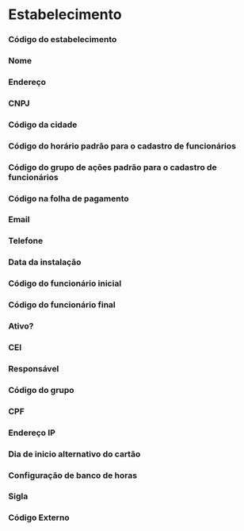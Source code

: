 # Estabelecimento

### Código do estabelecimento
<!-- CdEstab -->

### Nome
<!-- Nome -->

### Endereço
<!-- Endereco -->

### CNPJ
<!-- CNPJ -->

### Código da cidade
<!-- CdCidade -->

### Código do horário padrão para o cadastro de funcionários
<!-- CdHorarioPadrao -->

### Código do grupo de ações padrão para o cadastro de funcionários
<!-- CdGrupoAcoesPadrao -->

### Código na folha de pagamento
<!-- CdFolhaPag -->

### Email
<!-- Email -->

### Telefone
<!-- Telefone -->

### Data da instalação
<!-- DtInst -->

### Código do funcionário inicial
<!-- CdFuncIni -->

### Código do funcionário final
<!-- CdFuncFim -->

### Ativo?
<!-- Ativo -->


### CEI
<!-- CEI -->

### Responsável
<!-- Responsavel -->

### Código do grupo
<!-- CdEstabGrupo -->

### CPF
<!-- CPFResponsavel -->

### Endereço IP
<!-- EnderecoIP -->

### Dia de inicio alternativo do cartão
<!-- DiaIniAlternativo -->

### Configuração de banco de horas
<!-- CdBHConfig -->

### Sigla
<!-- Sigla -->

### Código Externo
<!-- CdExterno -->